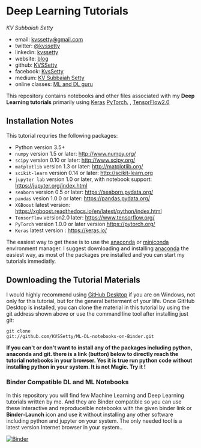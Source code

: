 #  Deep Learning Tutorials

*KV Subbaiah Setty*

- email: <kvssetty@gmail.com>
- twitter: [@kvssetty](https://twitter.com/kvssetty)
- linkedin: [kvssetty](https://www.linkedin.com/in/kvssetty/)
- website: [blog](https://kvssetty.com/)
- github: [KVSSetty](https://github.com/KVSSetty)
- facebook: [KvsSetty](https://www.facebook.com/kvssetty)
- medium: [KV Subbaiah Setty](https://medium.com/@kvssetty)
- online classes: [ML and DL guru](https://www.mlanddlguru.com/b)

This repository contains notebooks and other files associated with my
**Deep Learning tutorials** primarily using [Keras](https://keras.io/)
[PyTorch.](https://pytorch.org/) , [TensorFlow2.0](https://www.tensorflow.org/)

## Installation Notes
This tutorial requries the following packages:

- Python version 3.5+
- `numpy` version 1.5 or later: http://www.numpy.org/
- `scipy` version 0.10 or later: http://www.scipy.org/
- `matplotlib` version 1.3 or later: http://matplotlib.org/
- `scikit-learn` version 0.14 or later: http://scikit-learn.org
- `jupyter lab` version 1.0 or later, with notebook support: https://jupyter.org/index.html
- `seaborn` version 0.5 or later: https://seaborn.pydata.org/
- `pandas` vesion 1.0.0 or later: https://pandas.pydata.org/
- `XGBoost` latest version: https://xgboost.readthedocs.io/en/latest/python/index.html
- `TensorFlow` version2.0 later: https://www.tensorflow.org/
- `PyTorch` version 1.0.0 or later version https://pytorch.org/
- `Keras` latest version : https://keras.io/

The easiest way to get these is to use the [anaconda](https://www.anaconda.com/products/individual) or [miniconda](https://store.continuum.io/) environment manager.
I suggest downloading and installing [anaconda](https://www.anaconda.com/products/individual) the easiest way, as most of the packages pre installed and you can start my tutorials immediatly.

## Downloading the Tutorial Materials
I would highly recommend using [GitHub Desktop](https://desktop.github.com/) if you are on Windows, not only for this tutorial, but for the
general betterment of your life.  Once GitHub Desktop is installed, you can clone the
material in this tutorial by using the git address shown above or use the command line tool after installing just git:

```
git clone
git://github.com/KVSSetty/ML-DL-notebooks-on-Binder.git
```

**If you can't or don't want to install any of the packages including python, anaconda and git. there is a link (button) below to directly reach the tutorial notebooks in your browser. Yes it is true run python code without installing python in your system. It is not Magic. Try it !** 


### Binder Compatible DL and ML Notebooks
In this repository you will  find few  Machine Learning and Deep Learning tutorials written by me.
And they are Binder compatible so you can use these interactive and reproduceible notebooks with the given binder link
or **Binder-Launch** icon and use it without installing any other software including python and jupyter on your system.
The only needed tool is a latest version Internet browser in your system..

[![Binder](https://mybinder.org/badge_logo.svg)](https://mybinder.org/v2/gh/KVSSetty/ML-DL-notebooks-on-Binder/master)


